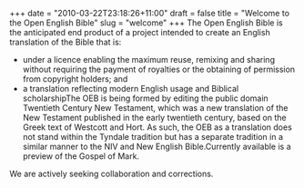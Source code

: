 +++
date = "2010-03-22T23:18:26+11:00"
draft = false
title = "Welcome to the Open English Bible"
slug = "welcome"
+++
The Open English Bible is the anticipated end product of a project intended to create an English translation of the Bible that is:

* under a licence enabling the maximum reuse, remixing and sharing without requiring the payment of royalties or the obtaining of permission from copyright holders; and
* a translation reflecting modern English usage and Biblical scholarshipThe OEB is being formed by editing the public domain Twentieth Century New Testament, which was a new translation of the New Testament published in the early twentieth century, based on the Greek text of Westcott and Hort. As such, the OEB as a translation does not stand within the Tyndale tradition but has a separate tradition in a similar manner to the NIV and New English Bible.Currently available is a preview of the Gospel of Mark.

We are actively seeking collaboration and corrections.